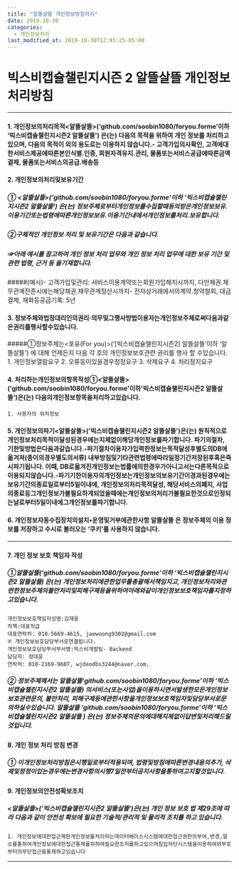 ```yaml
---
title: "알뜰살뜰 개인정보방침처리"
date: 2019-10-30
categories:
  - 개인정보처리
last_modified_at: 2019-10-30T12:45:25-05:00
---
```


# 빅스비캡슐챌린지시즌 2 알뜰살뜰 개인정보 처리방침

* * *

#### 1. 개인정보의처리목적<알뜰살뜰>(‘github.com/soobin1080/foryou.forme’이하 ‘빅스비캡슐챌린지시즌2 알뜰살뜰') 은(는) 다음의 목적을 위하여 개인 정보를 처리하고 있으며, 다음의 목적이 외의 용도로는 이용하지 않습니다.- 고객가입의사확인, 고객에대한서비스제공에따른본인식별.인증, 회원자격유지.관리, 물품또는서비스공급에따른금액결제, 물품또는서비스의공급.배송등

#### 2. 개인정보의처리및보유기간
##### ① <알뜰살뜰>(‘github.com/soobin1080/foryou.forme’이하 ‘빅스비캡슐챌린지시즌2 알뜰살뜰') 은(는) 정보주체로부터개인정보를수집할때동의받은개인정보보유.이용기간또는법령에따른개인정보보유.이용기간내에서개인정보를처리.보유합니다.
##### ②구체적인 개인정보 처리 및 보유기간은 다음과 같습니다.
##### ☞아래 예시를 참고하여 개인 정보 처리 업무와 개인 정보 처리 업무에 대한 보유 기간 및 관련 법령, 근거 등 을기재합니다.
#####(예시)- 고객가입및관리: 서비스이용계약또는회원가입해지시까지, 다만채권.채무관계잔존시에는해당채권.채무관계정산시까지- 전자상거래에서의계약.청약철회, 대금결제, 재화등공급기록: 5년

#### 3. 정보주체와법정대리인의권리·의무및그행사방법이용자는개인정보주체로써다음과같은권리를행사할수있습니다.
#####①정보주체는<포유(For you)>(‘[빅스비캡슐챌린지시즌2] 알뜰살뜰’이하 ‘알뜰살뜰') 에 대해 언제든지 다음 각 호의 개인정보보호관련 권리를 행사 할 수있습니다.
	1. 개인정보열람요구 2. 오류등이있을경우정정요구 3. 삭제요구 4. 처리정지요구

#### 4. 처리하는개인정보의항목작성①<알뜰살뜰>('github.com/soobin1080/foryou.forme'이하'빅스비캡슐챌린지시즌2 알뜰살뜰')은(는) 다음의개인정보항목을처리하고있습니다.
	1. 사용자의 위치정보

#### 5. 개인정보의파기<알뜰살뜰>('빅스비캡슐챌린지시즌2 알뜰살뜰')은(는) 원칙적으로개인정보처리목적이달성된경우에는지체없이해당개인정보를파기합니다. 파기의절차, 기한및방법은다음과같습니다.-파기절차이용자가입력한정보는목적달성후별도의DB에옮겨져(종이의경우별도의서류) 내부방침및기타관련법령에따라일정기간저장된후혹은즉시파기됩니다. 이때, DB로옮겨진개인정보는법률에의한경우가아니고서는다른목적으로이용되지않습니다.-파기기한이용자의개인정보는개인정보의보유기간이경과된경우에는보유기간의종료일로부터5일이내에, 개인정보의처리목적달성, 해당서비스의폐지, 사업의종료등그개인정보가불필요하게되었을때에는개인정보의처리가불필요한것으로인정되는날로부터5일이내에그개인정보를파기합니다.

#### 6. 개인정보자동수집장치의설치•운영및거부에관한사항 알뜰살뜰 은 정보주체의 이용 정보를 저장하고 수시로 불러오는 ‘쿠키’를 사용하지 않습니다.
- - -
#### 7. 개인 정보 보호 책임자 작성
##### ①알뜰살뜰(‘github.com/soobin1080/foryou.forme’이하 ‘빅스비캡슐챌린지시즌2 알뜰살뜰) 은(는) 개인정보처리에관한업무를총괄해서책임지고, 개인정보처리와관련한정보주체의불만처리및피해구제등을위하여아래와같이개인정보보호책임자를지정하고있습니다.
	개인정보보호책임자성명:김재웅
    직책:대표직급
    대표연락처: 010-5669-4615, jaewoong9302@gmail.com
    ※ 개인정보보호담당부서로연결됩니다.
    개인정보보호담당부서부서명:빅스비개발팀- Backend
    담당자: 정대윤
    연락처: 010-2169-9607, wjdeodbs3244@naver.com,
##### ② 정보주체께서는 알뜰살뜰‘github.com/soobin1080/foryou.forme’이하 ‘빅스비캡슐챌린지시즌2 알뜰살뜰) 의서비스(또는사업)을이용하시면서발생한모든개인정보보호관련문의, 불만처리, 피해구제등에관한사항을개인정보보호책임자및담당부서로문의하실수있습니다. 알뜰살뜰  ‘github.com/soobin1080/foryou.forme’이하 ‘빅스비캡슐챌린지시즌2 알뜰살뜰 ) 은(는) 정보주체의문의에대해지체없이답변및처리해드릴것입니다.
#### 8. 개인 정보 처리 방침 변경
##### ① 이개인정보처리방침은시행일로부터적용되며, 법령및방침에따른변경내용의추가, 삭제및정정이있는경우에는변경사항의시행7일전부터공지사항을통하여고지할것입니다.
#### 9. 개인정보의안전성확보조치
##### <알뜰살뜰>('빅스비캡슐챌린지시즌2 알뜰살뜰')은(는) 개인 정보 보호 법 제29조에 따라 다음과 같이 안전성 확보에 필요한 기술적/관리적 및 물리적 조치를 하고 있습니다.
	1. 개인정보에대한접근제한개인정보를처리하는데이터베이스시스템에대한접근권한의부여,변경,말소를통하여개인정보에대한접근통제를위하여필요한조치를하고있으며침입차단시스템을이용하여외부로부터의무단접근을통제하고있습니다
* * *
